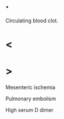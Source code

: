 # .

Circulating blood clot.

# <

# >

Mesenteric ischemia

Pulmonary embolism

High serum D dimer
